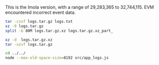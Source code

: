 This is the Imola version, with a range of 29,283,365 to 32,744,115. EVM encountered incorrect event data.

```bash
tar -czvf logs.tar.gz logs.txt
xz -9 logs.tar.gz
split -b 80M logs.tar.gz.xz logs.tar.gz.xz_part_

xz -d  logs.tar.gz.xz
tar -xzvf logs.tar.gz

cd ../../
node --max-old-space-size=8192 src/app_logs.js
```